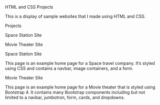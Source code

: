 HTML and CSS Projects

This is a display of sample websites that I made using HTML and CSS.

Projects

Space Station Site

Movie Theater Site

Space Station Site

This page is an example home page for a Space travel company. It’s styled using CSS and contains a navbar, image containers, and a form.

Movie Theater Site

This page is an example home page for a Movie theater that is styled using Bootstrap 4. It contains many Bootstrap components including but not limited to a navbar, jumbotron, form, cards, and dropdowns.
